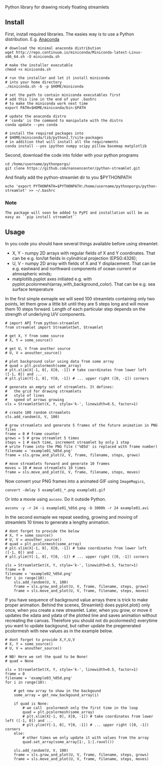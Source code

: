 Python library for drawing nicely floating streamlets

Install
-------

First, install required libraries. The easies way is to use a Python distribution. E.g. [Anaconda](https://store.continuum.io/cshop/anaconda/)

    # download the minimal anaconda distribution
    wget http://repo.continuum.io/miniconda/Miniconda-latest-Linux-x86_64.sh -O miniconda.sh
    
    # make the installer executable
    chmod +x miniconda.sh
    
    # run the installer and let it install miniconda
    # into your home directory
    ./miniconda.sh -b -p $HOME/miniconda
    
    # set the path to contain miniconda executables first
    # add this line in the end of your .bashrc
    # to make the miniconda work next time
    export PATH=$HOME/miniconda/bin:$PATH
    
    # update the anaconda distro
    # 'conda' is the command to manipulate with the distro
    conda update --yes conda
    
    # install the required packages into
    # $HOME/miniconda/lib/python2.7/site-packages
    # in addition that will install all the requirements
    conda install --yes ipython numpy scipy pillow basemap matplotlib

Second, download the code into folder with your python programs

    cd /home/username/pythonporgs/
    git clone https://github.com/nansencenter/python-streamlet.git

And finally add the python-streamlet dir to you $PYTHONPATH

    echo 'export PYTHONPATH=$PYTHONPATH:/home/username/pythonporgs/python-streamlet' >> ~/.bashrc

### Note
    The package will soon be added to PyPI and installation will be as easy as ``pip install streamlet``


Usage
-----

In you code you should have several things available before using streamlet:
 * X, Y - numpy 2D arrays with regular fields of X and Y coordinates. That can be e.g. lon/lat fields in cylindrical projection (EPSG:4326);
 * U, V - numpy 2D array with fields of X and Y displacement. That can be e.g. eastward and northward components of ocean current or atmospheric winds;
 * matplotlib.pyplot axes initiated e.g. with pyplot.pcolormesh(array_with_background_color). That can be e.g. sea surface temperature

In the first simple exmaple we will seed 100 streamlets containing only two points, let them grow a little bit until they are 5 steps long and will move them 10 steps forward. Length of each particular step depends on the strength of underlying U/V components.

    # import API from python-streamlet
    from streamlet import StreamletSet, Streamlet

    # get X, Y from some source
    # X, Y = some_source()
    
    # get U, V from another source
    # U, V = anouther_source()
    
    # plot background color using data from some array
    # quad = plt.pcolormesh(some_array)
    # plt.xlim(X[-1, 0], X[0, -1]) # take coordinates from lower left ([-1, 0]) and ...
    # plt.ylim(Y[-1, 0], Y[0, -1]) # ... upper right ([0, -1]) corners
    
    # generate an empty set of streamlets. It defines:
    #   the grid for drawing streamlets
    #   style of lines
    #   speed of arrows growing
    sls = StreamletSet(X, Y, style='k-', linewidth=0.5, factor=1)
    
    # create 100 random streamlets
    sls.add_random(U, V, 100)

    # grow streamlets and generate 5 frames of the future animation in PNG files
    frame = 0 # frame counter
    grows = 5 # grow streamlet 5 times
    steps = 1 # each time, increment streamlet by only 1 step
    # write frame into the PNG file ('%05d' is replaced with frame number)
    filename = 'example01_%05d.png'
    frame = sls.grow_and_plot(U, V, frame, filename, steps, grows)

    # move streamlets forward and generate 10 frames
    moves = 10 # move streamlets 10 times
    frame = sls.move_and_plot(U, V, frame, filename, steps, moves)

Now convert your PNG frames into a animated GIF using ``ImageMagics``,

    convert -delay 5 example01_*.png example01.gif

Or into a movie using ``avconv``. Do it outside Python.

    avconv -y -r 24 -i example01_%05d.png -b 3000k -r 24 example01.avi


In the second exmaple we repeat seeding, growing and moving of streamlets 10 times to generate a lengthy animation. 

    # dont forget to provide the below
    # X, Y = some_source()
    # U, V = anouther_source()
    # quad = plt.pcolormesh(some_array)
    # plt.xlim(X[-1, 0], X[0, -1]) # take coordinates from lower left ([-1, 0]) and ...
    # plt.ylim(Y[-1, 0], Y[0, -1]) # ... upper right ([0, -1]) corners
    
    sls = StreamletSet(X, Y, style='k-', linewidth=0.5, factor=1)
    frame = 0
    filename = 'example02_%05d.png'
    for i in range(10):
        sls.add_random(U, V, 100)
        frame = sls.grow_and_plot(U, V, frame, filename, steps, grows)
        frame = sls.move_and_plot(U, V, frame, filename, steps, moves)

If you have sequence of background value arrays there is trick to make proper animation. Behind the scenes, Streamlet() does pyplot.plot() only once, when you create a new streamlet. Later, when you grow, or move it updates the xdata and ydata of the plotted line and saves animation without recreating the canvas. Therefore you should not do pcolormesh() everytime you want to update backgound, but rather update the pregenerated pcolormesh with new values as in the example below.

    # dont forget to provide X,Y,U,V
    # X, Y = some_source()
    # U, V = anouther_source()

    # NB! Here we set the quad to be None!
    # quad = None

    sls = StreamletSet(X, Y, style='k-', linewidth=0.5, factor=1)
    frame = 0
    filename = 'example03_%05d.png'
    for i in range(10):

        # get new array to show in the backgound
        some_array = get_new_backgound_array(i)

        if quad is None:
            # we call  pcolormesh only the first time in the loop
            quad = plt.pcolormesh(some_array)
            # plt.xlim(X[-1, 0], X[0, -1]) # take coordinates from lower left ([-1, 0]) and ...
            # plt.ylim(Y[-1, 0], Y[0, -1]) # ... upper right ([0, -1]) corners
        else:
            # other times we only update it with values from the array
            quad.set_array(some_array[1:, 1:].ravel())
        
        sls.add_random(U, V, 100)
        frame = sls.grow_and_plot(U, V, frame, filename, steps, grows)
        frame = sls.move_and_plot(U, V, frame, filename, steps, moves)
